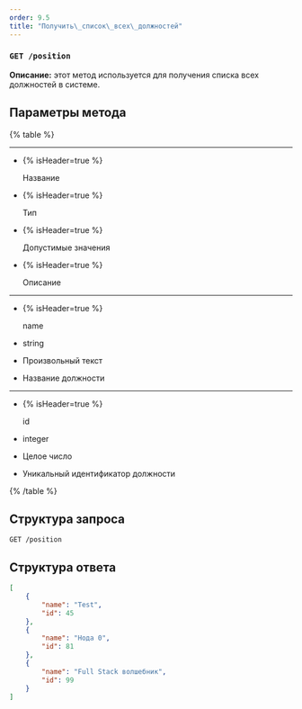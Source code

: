 ```yaml
---
order: 9.5
title: "Получить\_список\_всех\_должностей"
---
```


### `GET /position`

**Описание:** этот метод используется для получения списка всех должностей в системе. 

## Параметры метода

{% table %}

---

*  {% isHeader=true %}

   Название

*  {% isHeader=true %}

   Тип

*  {% isHeader=true %}

   Допустимые значения

*  {% isHeader=true %}

   Описание

---

*  {% isHeader=true %}

   name

*  string

*  Произвольный текст

*  Название должности

---

*  {% isHeader=true %}

   id

*  integer

*  Целое число

*  Уникальный идентификатор должности

{% /table %}

## Cтруктура запроса

`GET /position`

## **Структура ответа**

```json
[
    {
        "name": "Test",
        "id": 45
    },
    {
        "name": "Нода 0",
        "id": 81
    },
    {
        "name": "Full Stack волшебник",
        "id": 99
    }
]
```